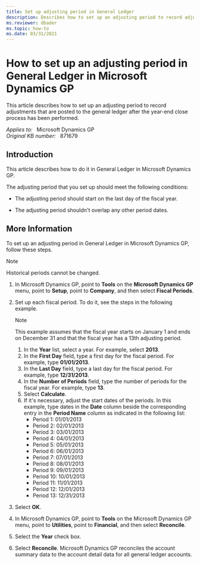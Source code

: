 ```yaml
---
title: Set up adjusting period in General Ledger
description: Describes how to set up an adjusting period to record adjustments that are posted to the general ledger after the year-end close process has been performed.
ms.reviewer: dbader
ms.topic: how-to
ms.date: 03/31/2021
---
```

# How to set up an adjusting period in General Ledger in Microsoft Dynamics GP

This article describes how to set up an adjusting period to record adjustments that are posted to the general ledger after the year-end close process has been performed.

_Applies to:_ &nbsp; Microsoft Dynamics GP  
_Original KB number:_ &nbsp; 871679

## Introduction

This article describes how to do it in General Ledger in Microsoft Dynamics GP.

The adjusting period that you set up should meet the following conditions:

- The adjusting period should start on the last day of the fiscal year.

- The adjusting period shouldn't overlap any other period dates.

## More Information

To set up an adjusting period in General Ledger in Microsoft Dynamics GP, follow these steps.

> [!NOTE]
> Historical periods cannot be changed.

1. In Microsoft Dynamics GP, point to **Tools** on the **Microsoft Dynamics GP** menu, point to **Setup**, point to **Company**, and then select **Fiscal Periods**.
2. Set up each fiscal period. To do it, see the steps in the following example.

    > [!NOTE]
    > This example assumes that the fiscal year starts on January 1 and ends on December 31 and that the fiscal year has a 13th adjusting period.

    1. In the **Year** list, select a year. For example, select **2013**.
    2. In the **First Day** field, type a first day for the fiscal period. For example, type **01/01/2013**.
    3. In the **Last Day** field, type a last day for the fiscal period. For example, type **12/31/2013**.
    4. In the **Number of Periods** field, type the number of periods for the fiscal year. For example, type **13**.
    5. Select **Calculate**.
    6. If it's necessary, adjust the start dates of the periods. In this example, type dates in the **Date** column beside the corresponding entry in the **Period Name** column as indicated in the following list:
        - Period 1: 01/01/2013
        - Period 2: 02/01/2013
        - Period 3: 03/01/2013
        - Period 4: 04/01/2013
        - Period 5: 05/01/2013
        - Period 6: 06/01/2013
        - Period 7: 07/01/2013
        - Period 8: 08/01/2013
        - Period 9: 09/01/2013
        - Period 10: 10/01/2013
        - Period 11: 11/01/2013
        - Period 12: 12/01/2013
        - Period 13: 12/31/2013

3. Select **OK**.
4. In Microsoft Dynamics GP, point to **Tools** on the Microsoft Dynamics GP menu, point to **Utilities**, point to **Financial**, and then select **Reconcile**.
5. Select the **Year** check box.
6. Select **Reconcile**. Microsoft Dynamics GP reconciles the account summary data to the account detail data for all general ledger accounts.
